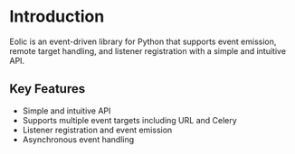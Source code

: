 # Introduction

Eolic is an event-driven library for Python that supports event emission, remote target handling, and listener registration with a simple and intuitive API.

## Key Features

-   Simple and intuitive API
-   Supports multiple event targets including URL and Celery
-   Listener registration and event emission
-   Asynchronous event handling
